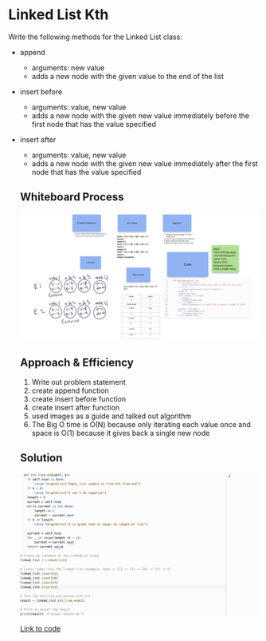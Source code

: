 # Linked List Kth

Write the following methods for the Linked List class:

- append
  - arguments: new value
  - adds a new node with the given value to the end of the list
- insert before
  - arguments: value, new value
  - adds a new node with the given new value immediately before the first node that has the value specified
- insert after

  - arguments: value, new value
  - adds a new node with the given new value immediately after the first node that has the value specified

  ## Whiteboard Process

  <!-- Embedded whiteboard image -->

  ![Whiteboard Image](whiteboard7.png)

  ## Approach & Efficiency

  1. Write out problem statement
  2. create append function
  3. create insert before function
  4. create insert after function
  5. used images as a guide and talked out algorithm
  6. The Big O time is O(N) because only iterating each value once and space is O(1) because it gives back a single new node

  ## Solution

  ![Solution Image](solution7.png)

  [Link to code](https://replit.com/@XinDeng/code-challenges-401)
